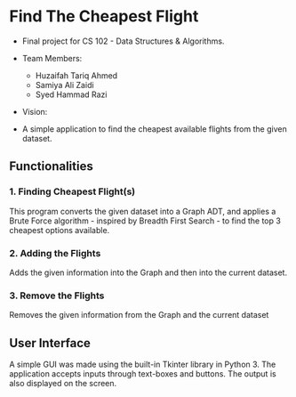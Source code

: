 # Find The Cheapest Flight

- Final project for CS 102 - Data Structures & Algorithms.
- Team Members:
  - Huzaifah Tariq Ahmed
  - Samiya Ali Zaidi
  - Syed Hammad Razi
    
- Vision:
 - A simple application to find the cheapest available flights from the given dataset.

## Functionalities
### 1. Finding Cheapest Flight(s)
This program converts the given dataset into a Graph ADT, and applies a Brute Force algorithm - inspired by Breadth First Search - to find the top 3 cheapest options available.

### 2. Adding the Flights
Adds the given information into the Graph and then into the current dataset.

### 3. Remove the Flights
Removes the given information from the Graph and the current dataset

## User Interface
A simple GUI was made using the built-in Tkinter library in Python 3. 
The application accepts inputs through text-boxes and buttons. The output is also displayed on the screen.
